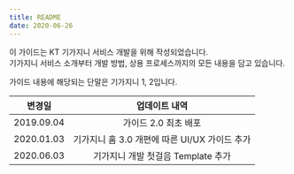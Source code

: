 ```yaml
---
title: README
date: 2020-06-26
---
```






이 가이드는 KT 기가지니 서비스 개발을 위해 작성되었습니다.  
기가지니 서비스 소개부터 개발 방법, 상용 프로세스까지의 모든 내용을 담고 있습니다.  

가이드 내용에 해당되는 단말은 기가지니 1, 2입니다.  

|   변경일   |                 업데이트 내역                 |
| :--------: | :-------------------------------------------: |
| 2019.09.04 |             가이드 2.0 최초 배포              |
| 2020.01.03 | 기가지니 홈 3.0 개편에 따른 UI/UX 가이드 추가 |
| 2020.06.03 |      기가지니 개발 첫걸음 Template 추가       |

